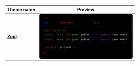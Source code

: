 |Theme name | Preview|
| --- | --- |
|**[Zool](zool.yaml)**:|<img src='previews/zool.yaml.svg' width='300'>|